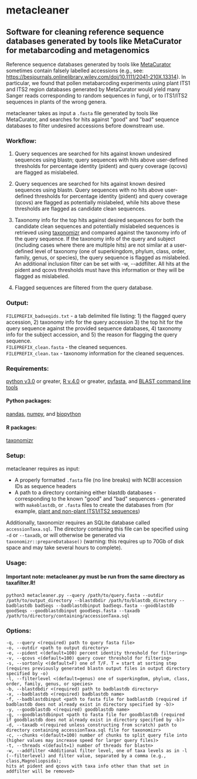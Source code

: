 # metacleaner
## Software for cleaning reference sequence databases generated by tools like MetaCurator for metabarcoding and metagenomics  

Reference sequence databases generated by tools like [MetaCurator](https://github.com/RTRichar/MetaCurator) sometimes contain falsely labelled accessions (e.g., see: https://besjournals.onlinelibrary.wiley.com/doi/10.1111/2041-210X.13314). In particular, we found that pollen metabarcoding experiments using plant ITS1 and ITS2 region databases generated by MetaCurator would yield many Sanger reads corresponding to random sequences in fungi, or to ITS1/ITS2 sequences in plants of the wrong genera. 

metacleaner takes as input a `.fasta` file generated by tools like MetaCurator, and searches for hits against "good" and "bad" sequence databases to filter undesired accessions before downstream use.

### Workflow:
1) Query sequences are searched for hits against known undesired sequences using blastn; query sequences with hits above user-defined thresholds for percentage identity (pident) and query coverage (qcovs) are flagged as mislabeled.

2) Query sequences are searched for hits against known desired sequences using blastn. Query sequences with no hits above user-defined thresholds for percentage identity (pident) and query coverage (qcovs) are flagged as potentially mislabeled, while hits above these thresholds are flagged as candidate clean sequences.

3) Taxonomy info for the top hits against desired sequences for both the candidate clean sequences and potentially mislabeled sequences is retrieved using [taxonomizr](https://github.com/sherrillmix/taxonomizr) and compared against the taxonomy info of the query sequence. If the taxonomy info of the query and subject (including cases where there are multiple hits) are not similar at a user-defined level of taxonomy (one of superkingdom, phylum, class, order, family, genus, or species), the query sequence is flagged as mislabeled. An additional inclusion filter can be set with -w, --addfilter. All hits at the pident and qcovs thresholds must have this information or they will be flagged as mislabeled.

4) Flagged sequences are filtered from the query database.

### Output:
`FILEPREFIX_badseqids.txt` - a tab delimited file listing: 1) the flagged query accession, 2) taxonomy info for the query accession 3) the top hit for the query sequence against the provided sequence databases, 4) taxonomy info for the subject accession, and 5) the reason for flagging the query sequence.   
`FILEPREFIX_clean.fasta` - the cleaned sequences.  
`FILEPREFIX_clean.tax` - taxonomy information for the cleaned sequences.  

### Requirements:
[python v3.0](https://www.python.org/downloads/) or greater, [R v.4.0](https://cran.r-project.org) or greater, [pyfasta](https://github.com/brentp/pyfasta), and [BLAST command line tools](https://www.ncbi.nlm.nih.gov/books/NBK279690/)
#### Python packages:
[pandas](https://pandas.pydata.org/docs/getting_started/install.html), [numpy](https://numpy.org/install/), and [biopython](https://biopython.org)
#### R packages:
[taxonomizr](https://github.com/sherrillmix/taxonomizr)

### Setup:
metacleaner requires as input:
- A properly formatted `.fasta` file (no line breaks) with NCBI accession IDs as sequence headers
- A path to a directory containing either blastdb databases - corresponding to the known "good" and "bad" sequences - generated with `makeblastdb`, or `.fasta` files to create the databases from (for example, [plant and non-plant ITS1/ITS2 sequences](https://github.com/sbresnahan/metacleaner/blob/main/ITS1_ITS2_databases.md))

Additionally, taxonomizr requires an SQLite database called `accessionTaxa.sql`. The directory containing this file can be specified using `-d` or `--taxadb`, or will otherwise be generated via `taxonomizr::prepareDatabase()` (warning: this requires up to 70Gb of disk space and may take several hours to complete). 

### Usage:
#### Important note: metacleaner.py must be run from the same directory as taxafilter.R!
```
python3 metacleaner.py --query /path/to/query.fasta --outdir /path/to/output_directory --blastdbdir /path/to/blastdb_directory --badblastdb badSeqs --badblastdbinput badSeqs.fasta --goodblastdb goodSeqs --goodblastdbinput goodSeqs.fasta --taxadb /path/to/directory/containing/accessionTaxa.sql
```

### Options:
```
-q, --query <(required) path to query fasta file>   
-o, --outdir <path to output directory>   
-e, --pident <(default=100) percent identity threshold for filtering>   
-v, --qcovs <(default=100) query cover threshold for filtering>   
-s, --sortonly <(default=F) one of T/F. T = start at sorting step (requires previously generated blastn output files in output directory specified by -o)    
-l, --filterlevel <(default=genus) one of superkingdom, phylum, class, order, family, genus, or species>   
-b, --blastdbdir <(required) path to badblastdb directory>   
-x, --badblastdb <(required) badblastdb name>    
-f, --badblastdbinput <path to fasta file for badblastdb (required if badblastdb does not already exist in directory specified by -b)>   
-y, --goodblastdb <(required) goodblastdb name>    
-g, --goodblastdbinput <path to fasta file for goodblastdb (required if goodblastdb does not already exist in directory specified by -b)>   
-d, --taxadb <(required unless constructing from scratch) path to directory containing accessionTaxa.sql file for taxonomizr>    
-c, --chunks <(default=100) number of chunks to split query file into (higher values may increase speed for larger query files)>   
-t, --threads <(default=1) number of threads for blastn>  
-w, --addfilter <Additional filter level, one of taxa levels as in -l (--filterlevel) and filter value, separated by a comma (e.g., class,Magnoliopsida);
hits at pident and qcovs with taxa info other than that set in addfilter will be removed>
```
